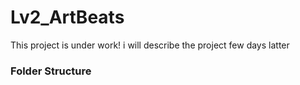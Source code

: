 # Lv2_ArtBeats
This project is under work! i will describe the project few days latter 

### Folder Structure

```

```
